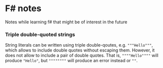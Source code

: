 # F# notes

Notes while learning f# that might be of interest in the future

### Triple double-quoted strings

String literals can be written using triple double-qoutes, e.g. `"""Hello"""`, which allows to include double quotes without escaping them. However, it does not allow to include a pair of double quotes. That is, `""""Hello""""` will produce `"Hello"`, but `""""""""` will produce an error instead or `""`.
